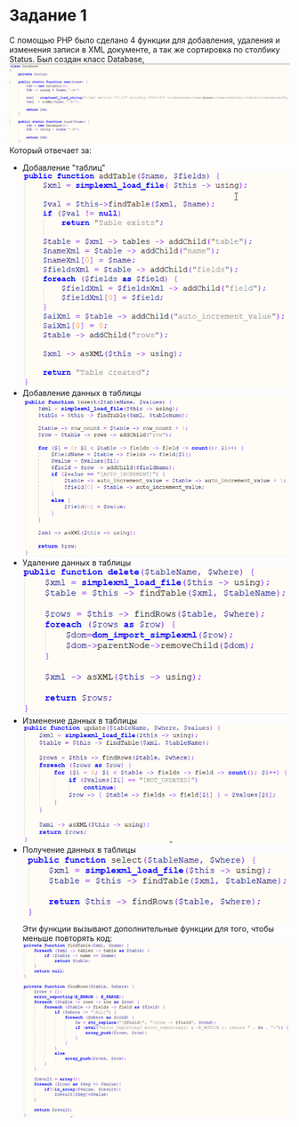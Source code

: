 # Задание 1
С помощью PHP было сделано 4 функции для добавления, удаления и изменения записи в XML документе, а так же сортировка по столбику Status.
Был создан класс Database, 
!["Инициализаторы" класса](Screen/Task_1_Screen_1.png)
Который отвечает за:
* Добавление "таблиц"
![Метод добавления таблицы](Screen/Task_1_Screen_2.png)
* Добавление данных в таблицы
![Метод добавления данных](Screen/Task_1_Screen_3.png)
* Удаление данных в таблицы
![Метод удаления данных](Screen/Task_1_Screen_4.png)
* Изменение данных в таблицы
![Метод изменения данных](Screen/Task_1_Screen_5.png)
* Получение данных в таблицы
![Метод получения данных](Screen/Task_1_Screen_6.png)
Эти функции вызывают дополнительные функции для того, чтобы меньше повторять код:
![Доп методы](Screen/Task_1_Screen_7.png)
